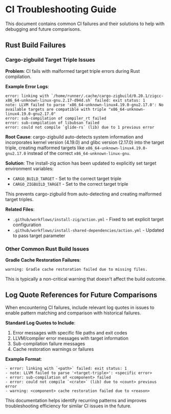 # CI Troubleshooting Guide

This document contains common CI failures and their solutions to help with debugging and future comparisons.

## Rust Build Failures

### Cargo-zigbuild Target Triple Issues

**Problem**: CI fails with malformed target triple errors during Rust compilation.

**Example Error Logs**:
```
error: linking with `/home/runner/.cache/cargo-zigbuild/0.20.1/zigcc-x86_64-unknown-linux-gnu.2.17-d94d.sh` failed: exit status: 1
note: LLVM failed to parse 'x86_64-unknown-linux4.19.0-gnu2.17.0': No available targets are compatible with triple "x86_64-unknown-linux4.19.0-gnu2.17.0"
error: sub-compilation of compiler_rt failed
error: sub-compilation of libubsan failed
error: could not compile `glide-rs` (lib) due to 1 previous error
```

**Root Cause**: 
cargo-zigbuild auto-detects system information and incorporates kernel version (4.19.0) and glibc version (2.17.0) into the target triple, creating malformed targets like `x86_64-unknown-linux4.19.0-gnu2.17.0` instead of the correct `x86_64-unknown-linux-gnu`.

**Solution**: 
The install-zig action has been updated to explicitly set target environment variables:
- `CARGO_BUILD_TARGET` - Set to the correct target triple
- `CARGO_ZIGBUILD_TARGET` - Set to the correct target triple

This prevents cargo-zigbuild from auto-detecting and creating malformed target triples.

**Related Files**:
- `.github/workflows/install-zig/action.yml` - Fixed to set explicit target configuration
- `.github/workflows/install-shared-dependencies/action.yml` - Updated to pass target parameter

### Other Common Rust Build Issues

**Gradle Cache Restoration Failures**:
```
warning: Gradle cache restoration failed due to missing files.
```

This is typically a non-critical warning that doesn't affect the build outcome.

## Log Quote References for Future Comparisons

When encountering CI failures, include relevant log quotes in issues to enable pattern matching and comparison with historical failures. 

**Standard Log Quotes to Include**:
1. Error messages with specific file paths and exit codes
2. LLVM/compiler error messages with target information
3. Sub-compilation failure messages
4. Cache restoration warnings or failures

**Example Format**:
```
- error: linking with `<path>` failed: exit status: 1
- note: LLVM failed to parse '<target-triple>': <specific error>
- error: sub-compilation of <component> failed
- error: could not compile `<crate>` (lib) due to <count> previous error
- warning: <component> cache restoration failed due to <reason>
```

This documentation helps identify recurring patterns and improves troubleshooting efficiency for similar CI issues in the future.